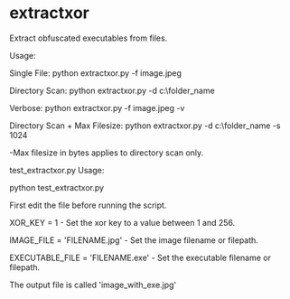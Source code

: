 # extractxor
Extract obfuscated executables from files.

Usage:

Single File: python extractxor.py -f image.jpeg

Directory Scan: python extractxor.py -d c:\folder_name

Verbose: python extractxor.py -f image.jpeg -v

Directory Scan + Max Filesize: python extractxor.py -d c:\folder_name -s 1024

-Max filesize in bytes applies to directory scan only.


test_extractxor.py Usage:

python test_extractxor.py

First edit the file before running the script.

XOR_KEY = 1 - Set the xor key to a value between 1 and 256.

IMAGE_FILE = 'FILENAME.jpg' - Set the image filename or filepath.

EXECUTABLE_FILE = 'FILENAME.exe' - Set the executable filename or filepath.

The output file is called 'image_with_exe.jpg'
